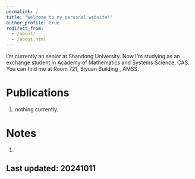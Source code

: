 ```yaml
---
permalink: /
title: "Welcome to my personal website!"
author_profile: true
redirect_from: 
  - /about/
  - /about.html
---
```


I’m currently an senior at Shandong University. Now I'm studying as an exchange student in Academy of Mathematics and Systems Science, CAS. 
You can find me at Room 721, Siyuan Building , AMSS. 


Publications
======
1. nothing currently.


Notes
======
1.


Last updated: 20241011
------
